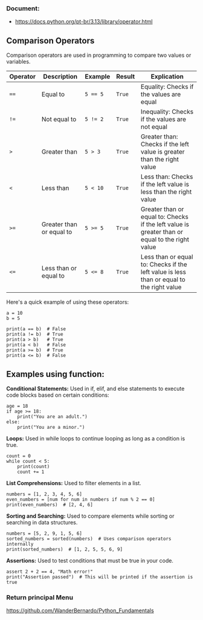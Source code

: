 ### Document:

- https://docs.python.org/pt-br/3.13/library/operator.html

## Comparison Operators

Comparison operators are used in programming to compare two values or variables.

| Operator | Description               | Example | Result | Explication                           |
|----------|---------------------------|---------|--------|---------------------------------------|
| `==`     | Equal to                  | `5 == 5`| `True` | Equality: Checks if the values are equal |
| `!=`     | Not equal to              | `5 != 2`| `True` | Inequality: Checks if the values are not equal |
| `>`      | Greater than              | `5 > 3` | `True` | Greater than: Checks if the left value is greater than the right value |
| `<`      | Less than                 | `5 < 10`| `True` | Less than: Checks if the left value is less than the right value |
| `>=`     | Greater than or equal to  | `5 >= 5`| `True` | Greater than or equal to: Checks if the left value is greater than or equal to the right value |
| `<=`     | Less than or equal to     | `5 <= 8`| `True` | Less than or equal to: Checks if the left value is less than or equal to the right value |

Here's a quick example of using these operators:
```
a = 10
b = 5

print(a == b)  # False
print(a != b)  # True
print(a > b)   # True
print(a < b)   # False
print(a >= b)  # True
print(a <= b)  # False
```

## Examples using function:

**Conditional Statements:** Used in if, elif, and else statements to execute code blocks based on certain conditions:
```
age = 18
if age >= 18:
    print("You are an adult.")
else:
    print("You are a minor.")
```

**Loops:** Used in while loops to continue looping as long as a condition is true.
```
count = 0
while count < 5:
    print(count)
    count += 1
```

**List Comprehensions:** Used to filter elements in a list.
```
numbers = [1, 2, 3, 4, 5, 6]
even_numbers = [num for num in numbers if num % 2 == 0]
print(even_numbers)  # [2, 4, 6]
```

**Sorting and Searching:** Used to compare elements while sorting or searching in data structures.
```
numbers = [5, 2, 9, 1, 5, 6]
sorted_numbers = sorted(numbers)  # Uses comparison operators internally
print(sorted_numbers)  # [1, 2, 5, 5, 6, 9]
```

**Assertions:** Used to test conditions that must be true in your code.
```
assert 2 + 2 == 4, "Math error!"
print("Assertion passed")  # This will be printed if the assertion is true
```

### Return principal Menu

https://github.com/WanderBernardo/Python_Fundamentals
